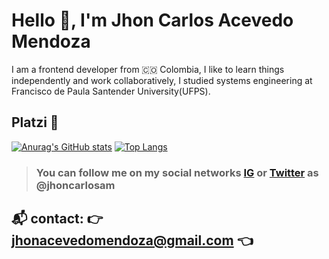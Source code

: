 # Hello 👋, I'm Jhon Carlos Acevedo Mendoza

I am a frontend developer from 🇨🇴 Colombia, I like to learn things independently and work collaboratively, I studied systems engineering at Francisco de Paula Santender University(UFPS).

## Platzi 💚

[![Anurag's GitHub stats](https://github-readme-stats.vercel.app/api?username=jhoncarlosam)](https://github.com/jhoncarlosam/github-readme-stats) [![Top Langs](https://github-readme-stats.vercel.app/api/top-langs/?username=jhoncarlosam)](https://github.com/jhoncarlosam/github-readme-stats)

> ### You can follow me on my social networks [IG](https://instagram.com/jhoncarlosam/) or [Twitter](https://twitter.com/jhoncarlosam/) as @jhoncarlosam


## 📬 contact: 👉 jhonacevedomendoza@gmail.com 👈

